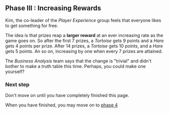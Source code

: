 ## Phase III : Increasing Rewards

Kim, the co-leader of the _Player Experience_ group feels that everyone likes to get something for free.

The idea is that prizes reap a __larger reward__ at an ever increasing rate as the game goes on.  So after the first 7 prizes, a _Tortoise_ gets 9 points and a _Hare_ gets 4 points per prize.  After 14 prizes, a _Tortoise_ gets 10 points, and a _Hare_ gets 5 points.  An so on, increasing by one when every 7 prizes are attained.

The _Business Analysis_ team says that the change is "trivial" and didn't bother to make a truth table this time.  Perhaps, you could make one yourself?

### Next step

Don't move on until you have completely finished this page.

When you have finished, you may move on to [phase 4](phase4)